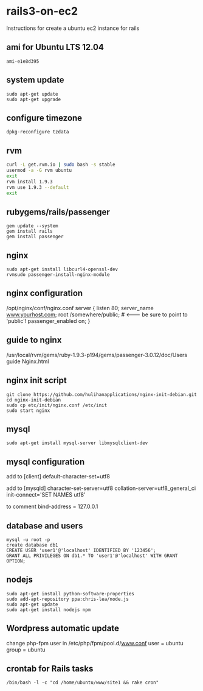 rails3-on-ec2
=============

Instructions for create a ubuntu ec2 instance for rails

ami for Ubuntu LTS 12.04
-------------
    ami-e1e8d395

system update
-------------
    sudo apt-get update
    sudo apt-get upgrade

configure timezone
-------------
    dpkg-reconfigure tzdata

rvm
-------------
```bash
curl -L get.rvm.io | sudo bash -s stable
usermod -a -G rvm ubuntu
exit
rvm install 1.9.3
rvm use 1.9.3 --default
exit
```

rubygems/rails/passenger
-------------
    gem update --system
    gem install rails
    gem install passenger

nginx
-------------
    sudo apt-get install libcurl4-openssl-dev
    rvmsudo passenger-install-nginx-module

nginx configuration
-------------
/opt/nginx/conf/nginx.conf
server {
      listen 80;
      server_name www.yourhost.com;
      root /somewhere/public;   # <--- be sure to point to 'public'!
      passenger_enabled on;
   }

guide to nginx
-------------
/usr/local/rvm/gems/ruby-1.9.3-p194/gems/passenger-3.0.12/doc/Users guide Nginx.html

nginx init script
-------------
    git clone https://github.com/hulihanapplications/nginx-init-debian.git
    cd nginx-init-debian
    sudo cp etc/init/nginx.conf /etc/init
    sudo start nginx

mysql
-------------
    sudo apt-get install mysql-server libmysqlclient-dev

mysql configuration
-------------
add to [client]
    default-character-set=utf8

add to [mysqld]
    character-set-server=utf8
    collation-server=utf8_general_ci
    init-connect='SET NAMES utf8'
    
to comment
    bind-address           = 127.0.0.1

database and users
-------------
    mysql -u root -p
    create database db1
    CREATE USER 'user1'@'localhost' IDENTIFIED BY '123456';
    GRANT ALL PRIVILEGES ON db1.* TO 'user1'@'localhost' WITH GRANT OPTION;

nodejs
-------------
    sudo apt-get install python-software-properties
    sudo add-apt-repository ppa:chris-lea/node.js
    sudo apt-get update
    sudo apt-get install nodejs npm

Wordpress automatic update
-------------
change php-fpm user in /etc/php/fpm/pool.d/www.conf
    user = ubuntu
    group = ubuntu

crontab for Rails tasks
-------------
    /bin/bash -l -c "cd /home/ubuntu/www/site1 && rake cron"
